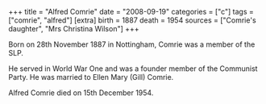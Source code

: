 +++
title = "Alfred Comrie"
date = "2008-09-19"
categories = ["c"]
tags = ["comrie", "alfred"]
[extra]
birth = 1887
death = 1954
sources = ["Comrie's daughter", "Mrs Christina Wilson"]
+++

Born on 28th November 1887 in Nottingham, Comrie was a member of the SLP.

He served in World War One and was a founder member of the Communist Party. He was married to Ellen Mary (Gill) Comrie. <!-- _(pictured right). ![](https://grahamstevenson.me.uk/wp-content/uploads/2008/09/comrie-ellen-mary-gill.jpg)_ -->

Alfred Comrie died on 15th December 1954.
